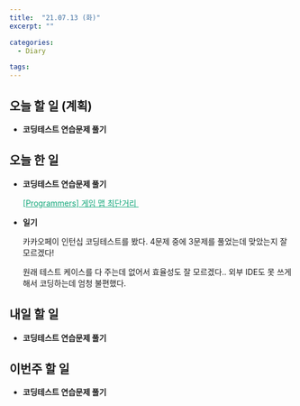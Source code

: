 ```yaml
---
title:  "21.07.13 (화)"
excerpt: ""

categories:
  - Diary

tags:
---
```


## 오늘 할 일 (계획)

- **코딩테스트 연습문제 풀기**


## 오늘 한 일

- **코딩테스트 연습문제 풀기**

  <a href="https://nam-ki-bok.github.io/quiz/Quiz_1844/" style="color:#0FA678">[Programmers] 게임 맵 최단거리 </a>

- **일기**

  카카오페이 인턴십 코딩테스트를 봤다. 4문제 중에 3문제를 풀었는데 맞았는지 잘 모르겠다!

  원래 테스트 케이스를 다 주는데 없어서 효율성도 잘 모르겠다.. 외부 IDE도 못 쓰게 해서 코딩하는데 엄청 불편했다.

##  내일 할 일

- **코딩테스트 연습문제 풀기**

## 이번주 할 일

- **코딩테스트 연습문제 풀기**

<br>